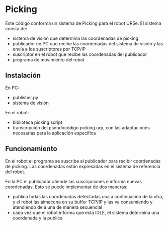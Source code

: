 # Picking
Este código conforma un sistema de Picking para el robot UR5e.
El sistema consta de:

- sistema de visión que determina las coordenadas de picking
- publicador en PC que recibe las coordenadas del sistema de visión y las envía a los suscriptores por TCP/IP
- suscriptor en el robot que recibe las coordenadas del publicador
- programa de movimiento del robot

## Instalación
En PC:

- publisher.py
- sistema de visión

En el robot:

- biblioteca picking.script
- transcripción del pseudocódigo picking.urp, con las adaptaciones necesarias para la aplicación específica

## Funcionamiento

En el robot el programa se suscribe al publicador para recibir coordenadas de picking.  Las coordenadas están expresadas en el sistema de referencia del robot.

En la PC el publicador atiende las suscripciones e informa nuevas coordenadas.  Esto se puede implementar de dos maneras: 

- publica todas las coordenadas detectadas una a continuación de la otra, y el robot las almacena en su buffer TCP/IP y las va consumiendo y atendiendo de a una de manera secuencial
- cada vez que el robot informa que está IDLE, el sistema determina una coordenada y la publica
